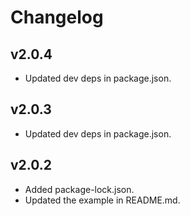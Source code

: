 # Changelog

## v2.0.4
- Updated dev deps in package.json.

## v2.0.3
- Updated dev deps in package.json.

## v2.0.2
- Added package-lock.json.
- Updated the example in README.md.

